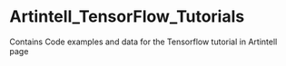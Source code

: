 # Artintell_TensorFlow_Tutorials
Contains Code examples and data for the Tensorflow tutorial in Artintell page
